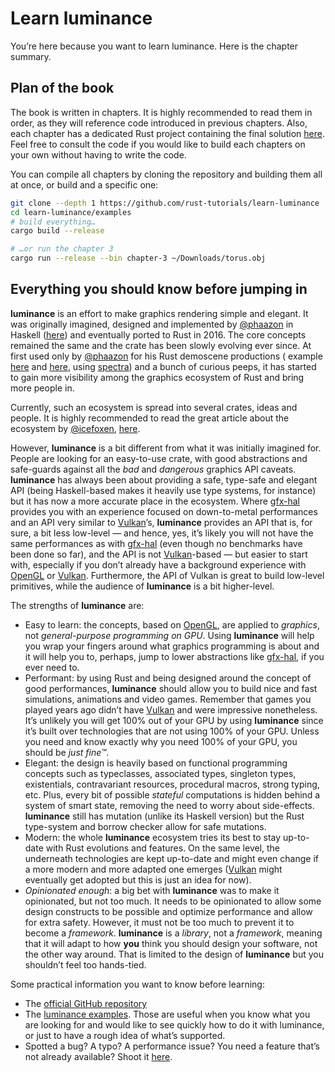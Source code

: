 # Learn luminance

You’re here because you want to learn luminance. Here is the chapter summary.

## Plan of the book

The book is written in chapters. It is highly recommended to read them in order, as they will
reference code introduced in previous chapters. Also, each chapter has a dedicated Rust project
containing the final solution [here](https://github.com/rust-tutorials/learn-luminance/tree/master/examples).
Feel free to consult the code if you would like to build each chapters on your own without having
to write the code.

You can compile all chapters by cloning the repository and building them all at once, or build and
a specific one:

```sh
git clone --depth 1 https://github.com/rust-tutorials/learn-luminance
cd learn-luminance/examples
# build everything…
cargo build --release

# …or run the chapter 3
cargo run --release --bin chapter-3 ~/Downloads/torus.obj
```

## Everything you should know before jumping in

**luminance** is an effort to make graphics rendering simple and elegant. It was originally imagined,
designed and implemented by [@phaazon] in Haskell ([here](https://hackage.haskell.org/package/luminance))
and eventually ported to Rust in 2016. The core concepts remained the same and the crate has been
slowly evolving ever since. At first used only by [@phaazon] for his Rust demoscene productions (
example [here](https://github.com/phaazon/celeri-remoulade) and
[here](https://github.com/phaazon/outline-2017-invitro), using
[spectra](https://crates.io/crates/spectra)) and a bunch of curious peeps, it has started to
gain more visibility among the graphics ecosystem of Rust and bring more people in.

Currently, such an ecosystem is spread into several crates, ideas and people. It is highly
recommended to read the great article about the ecosystem by [@icefoxen],
[here](https://wiki.alopex.li/AGuideToRustGraphicsLibraries2019).

However, **luminance** is a bit different from what it was initially imagined for. People are
looking for an easy-to-use crate, with good abstractions and safe-guards against all the _bad_ and
_dangerous_ graphics API caveats. **luminance** has always been about providing a safe, type-safe
and elegant API (being Haskell-based makes it heavily use type systems, for instance) but it has
now a more accurate place in the ecosystem. Where [gfx-hal] provides you with an experience focused
on down-to-metal performances and an API very similar to [Vulkan]’s, **luminance** provides an API
that is, for sure, a bit less low-level — and hence, yes, it’s likely you will not have the same
performances as with [gfx-hal] (even though no benchmarks have been done so far), and the API is not
[Vulkan]-based — but easier to start with, especially if you don’t already have a background
experience with [OpenGL] or [Vulkan]. Furthermore, the API of Vulkan is great to build low-level
primitives, while the audience of **luminance** is a bit higher-level.

The strengths of **luminance** are:

- Easy to learn: the concepts, based on [OpenGL], are applied to _graphics_, not _general-purpose
  programming on GPU_. Using **luminance** will help you wrap your fingers around what graphics
  programming is about and it will help you to, perhaps, jump to lower abstractions like
  [gfx-hal], if you ever need to.
- Performant: by using Rust and being designed around the concept of good performances,
  **luminance** should allow you to build nice and fast simulations, animations and video games.
  Remember that games you played years ago didn’t have [Vulkan] and were impressive nonetheless.
  It’s unlikely you will get 100% out of your GPU by using **luminance** since it’s built over
  technologies that are not using 100% of your GPU. Unless you need and know exactly why you need
  100% of your GPU, you should be _just fine™_.
- Elegant: the design is heavily based on functional programming concepts such as typeclasses,
  associated types, singleton types, existentials, contravariant resources, procedural macros,
  strong typing, etc. Plus, every bit of possible _stateful_ computations is hidden behind a
  system of smart state, removing the need to worry about side-effects. **luminance** still has
  mutation (unlike its Haskell version) but the Rust type-system and borrow checker allow for
  safe mutations.
- Modern: the whole **luminance** ecosystem tries its best to stay up-to-date with Rust evolutions
  and features. On the same level, the underneath technologies are kept up-to-date and might even
  change if a more modern and more adapted one emerges ([Vulkan] might eventually get adopted but
  this is just an idea for now).
- _Opinionated enough_: a big bet with **luminance** was to make it opinionated, but not too much.
  It needs to be opinionated to allow some design constructs to be possible and optimize
  performance and allow for extra safety. However, it must not be too much to prevent it to become
  a _framework_. **luminance** is a _library_, not a _framework_, meaning that it will adapt to
  how **you** think you should design your software, not the other way around. That is limited to
  the design of **luminance** but you shouldn’t feel too hands-tied.

Some practical information you want to know before learning:

- The [official GitHub repository](https://github.com/phaazon/luminance-rs)
- The [luminance examples](https://github.com/phaazon/luminance-rs/blob/master/luminance/examples/README.md).
  Those are useful when you know what you are looking for and would like to see quickly how to do
  it with luminance, or just to have a rough idea of what’s supported.
- Spotted a bug? A typo? A performance issue? You need a feature that’s not already available? Shoot it
  [here](https://github.com/phaazon/luminance-rs/issues).

[@phaazon]: https://github.com/phaazon
[@icefoxen]: https://github.com/icefoxen
[gfx-hal]: https://crates.io/crates/gfx-hal
[Vulkan]: https://www.khronos.org/vulkan
[Opengl]: https://www.khronos.org/opengl

